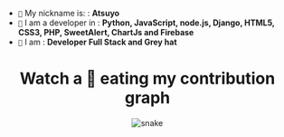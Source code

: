 

- ``👥`` My nickname is: : **Atsuyo**
- ``🧠`` I am a developer in : **Python, JavaScript, node.js, Django, HTML5, CSS3, PHP, SweetAlert, ChartJs and Firebase**
- ``🎩`` I am : **Developer Full Stack and Grey hat**

<h1 align = 'Center'>Watch a 🐍 eating my contribution graph</h1>
<p align="center">
  <img src="https://github.com/rock12231/rock12231/blob/output/github-contribution-grid-snake.svg" alt="snake"></center>
</p>
